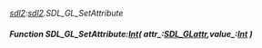 _[sdl2](../../modules/sdl2/sdl2-module.md):[sdl2](../../modules/sdl2/sdl2-module.md).SDL\_GL\_SetAttribute_
##### Function SDL\_GL\_SetAttribute:[Int](../../modules/wonkey/wonkey-types-int.md)( attr_:[SDL_GLattr](../../modules/sdl2/sdl2-sdl_glattr.md),value_:[Int](../../modules/wonkey/wonkey-types-int.md) )

